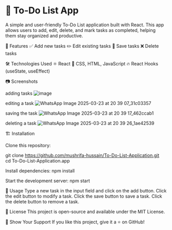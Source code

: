 # 📝 To-Do List App

A simple and user-friendly To-Do List application built with React. This app allows users to add, edit, delete, and mark tasks as completed, helping them stay organized and productive.

🚀 Features
✅ Add new tasks
✏️ Edit existing tasks
💾 Save tasks
❌ Delete tasks

🛠️ Technologies Used
⚛️ React
🎨 CSS, HTML, JavaScript
🔥 React Hooks (useState, useEffect)

📷 Screenshots

adding tasks
![image](https://github.com/user-attachments/assets/fb0bf306-c3b5-442e-bf59-0bd20ac3fda1)

editing a task
![WhatsApp Image 2025-03-23 at 20 39 07_31c03357](https://github.com/user-attachments/assets/97eb4cce-6321-48fe-8662-08dd8c91c155)

saving the task
![WhatsApp Image 2025-03-23 at 20 39 17_462ccab1](https://github.com/user-attachments/assets/63bf4723-758e-4f8d-97a4-fa6711aa6b2f)

deleting a task
![WhatsApp Image 2025-03-23 at 20 39 26_1ae42539](https://github.com/user-attachments/assets/b02175a5-8538-451b-9bae-8816749eb177)


🏗️ Installation

Clone this repository:

git clone https://github.com/mushrifa-hussain/To-Do-List-Application.git  
cd To-Do-List-Application.app

Install dependencies:
npm install  

Start the development server:
npm start  

🎯 Usage
Type a new task in the input field and click on the add button.
Click the edit button to modify a task.
Click the save button to save a task.
Click the delete button to remove a task.

📜 License
This project is open-source and available under the MIT License.

🌟 Show Your Support
If you like this project, give it a ⭐ on GitHub!
